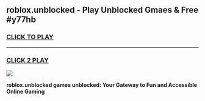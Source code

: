 
## roblox.unblocked - Play Unblocked Gmaes & Free #y77hb
<h3>
<a href="https://news.freeplayer.one?title=roblox.unblocked&ref=03M">CLICK TO PLAY</a></h3>
<hr>

<h3>
<a href="https://news.freeplayer.one?title=roblox.unblocked&ref=03M">CLICK 2 PLAY</a>
  
</h3>

<a href="https://news.freeplayer.one?title=roblox.unblocked&ref=03M"><img src="https://clearcache.store/games.png"></a>


**roblox.unblocked games unblocked: Your Gateway to Fun and Accessible Online Gaming**
